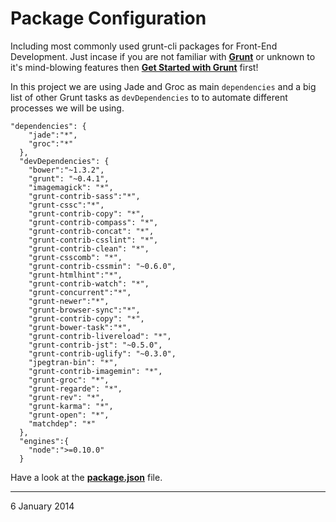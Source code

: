 # Package Configuration
Including most commonly used grunt-cli packages for Front-End Development. Just incase if you are not familiar with **[Grunt](http://gruntjs.com)** or unknown to it's mind-blowing features then **[Get Started with Grunt](http://gruntjs.com/getting-started)** first!

In this project we are using Jade and Groc as main `dependencies` and a big list of other Grunt tasks as `devDependencies` to to automate different processes we will be using.

```
"dependencies": {
    "jade":"*",
    "groc":"*"
  },
  "devDependencies": {
    "bower":"~1.3.2",
    "grunt": "~0.4.1",
    "imagemagick": "*",
    "grunt-contrib-sass":"*",
    "grunt-cssc":"*",
    "grunt-contrib-copy": "*",
    "grunt-contrib-compass": "*",
    "grunt-contrib-concat": "*",
    "grunt-contrib-csslint": "*",
    "grunt-contrib-clean": "*",
    "grunt-csscomb": "*",
    "grunt-contrib-cssmin": "~0.6.0",
    "grunt-htmlhint":"*",
    "grunt-contrib-watch": "*",
    "grunt-concurrent":"*",
    "grunt-newer":"*",
    "grunt-browser-sync":"*",
    "grunt-contrib-copy": "*",
    "grunt-bower-task":"*",
    "grunt-contrib-livereload": "*",
    "grunt-contrib-jst": "~0.5.0",
    "grunt-contrib-uglify": "~0.3.0",
    "jpegtran-bin": "*",
    "grunt-contrib-imagemin": "*",
    "grunt-groc": "*",
    "grunt-regarde": "*",
    "grunt-rev": "*",
    "grunt-karma": "*",
    "grunt-open": "*",
    "matchdep": "*"
  },
  "engines":{
    "node":">=0.10.0"
  }
```

Have a look at the [**package.json**](package.html) file.

---
6 January 2014

<script type="text/javascript">
var script = document.createElement("script");
script.innerHTML = "var _gaq = _gaq || [];_gaq.push(['_setAccount', 'UA-43486757-2']);_gaq.push(['_trackPageview']);(function() {var ga = document.createElement('script'); ga.type = 'text/javascript'; ga.async = true;ga.src = ('https:' == document.location.protocol ? 'https://' : 'http://') + 'stats.g.doubleclick.net/dc.js';var s = document.getElementsByTagName('script')[0]; s.parentNode.insertBefore(ga, s);})();";
document.head.appendChild(script);
  </script>
